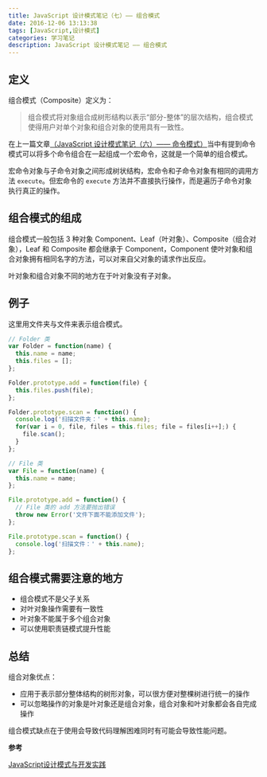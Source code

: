 ```yaml
---
title: JavaScript 设计模式笔记（七）—— 组合模式
date: 2016-12-06 13:13:38
tags: [JavaScript,设计模式]
categories: 学习笔记
description: JavaScript 设计模式笔记 —— 组合模式
---
```


## 定义

组合模式（Composite）定义为：

> 组合模式将对象组合成树形结构以表示“部分-整体”的层次结构，组合模式使得用户对单个对象和组合对象的使用具有一致性。

在上一篇文章[（JavaScript 设计模式笔记（六）—— 命令模式）](http://blog.acwong.org/2016/11/30/notes-of-javascript-patterns-command/#宏命令)当中有提到命令模式可以将多个命令组合在一起组成一个宏命令，这就是一个简单的组合模式。

宏命令对象与子命令对象之间形成树状结构，宏命令和子命令对象有相同的调用方法 `execute`。但宏命令的 `execute` 方法并不直接执行操作，而是遍历子命令对象执行真正的操作。

## 组合模式的组成

组合模式一般包括 3 种对象 Component、Leaf（叶对象）、Composite（组合对象），Leaf 和 Composite 都会继承于 Component，Component 使叶对象和组合对象拥有相同名字的方法，可以对来自父对象的请求作出反应。

叶对象和组合对象不同的地方在于叶对象没有子对象。

## 例子

这里用文件夹与文件来表示组合模式。

```javascript
// Folder 类
var Folder = function(name) {
  this.name = name;
  this.files = [];
};

Folder.prototype.add = function(file) {
  this.files.push(file);
};

Folder.prototype.scan = function() {
  console.log('扫描文件夹：' + this.name);
  for(var i = 0, file, files = this.files; file = files[i++];) {
    file.scan();
  }
};

// File 类
var File = function(name) {
  this.name = name;
};

File.prototype.add = function() {
  // File 类的 add 方法要抛出错误
  throw new Error('文件下面不能添加文件');
};

File.prototype.scan = function() {
  console.log('扫描文件：' + this.name);
};
```

## 组合模式需要注意的地方

- 组合模式不是父子关系
- 对叶对象操作需要有一致性
- 叶对象不能属于多个组合对象
- 可以使用职责链模式提升性能

## 总结

组合对象优点：

- 应用于表示部分整体结构的树形对象，可以很方便对整棵树进行统一的操作
- 可以忽略操作的对象是叶对象还是组合对象，组合对象和叶对象都会各自完成操作

组合模式缺点在于使用会导致代码理解困难同时有可能会导致性能问题。

**参考**

[JavaScript设计模式与开发实践](https://book.douban.com/subject/26382780/)